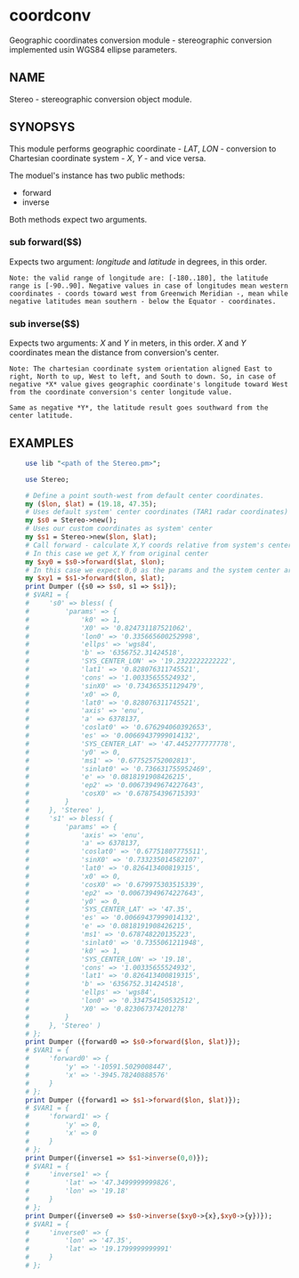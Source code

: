 # coordconv

Geographic coordinates conversion module - stereographic conversion implemented usin WGS84 ellipse parameters.

## NAME

Stereo - stereographic conversion object module.

## SYNOPSYS

This module performs geographic coordinate - *LAT*, *LON* - conversion to Chartesian coordinate system - *X*, *Y* - and vice versa.

The moduel's instance has two public methods:
    
- forward
- inverse

Both methods expect two arguments.


### sub forward($$)

Expects two argument: *longitude* and *latitude* in degrees, in this order.
    
    Note: the valid range of longitude are: [-180..180], the latitude range is [-90..90]. Negative values in case of longitudes mean western coordinates - coords toward west from Greenwich Meridian -, mean while negative latitudes mean southern - below the Equator - coordinates.

### sub inverse($$)

Expects two arguments: *X* and *Y* in meters, in this order. *X* and *Y* coordinates mean the distance from conversion's center.

    Note: The chartesian coordinate system orientation aligned East to right, North to up, West to left, and South to down. So, in case of negative *X* value gives geographic coordinate's longitude toward West from the coordinate conversion's center longitude value.

    Same as negative *Y*, the latitude result goes southward from the center latitude.

## EXAMPLES

```perl
    use lib "<path of the Stereo.pm>";

    use Stereo;

    # Define a point south-west from default center coordinates.
    my ($lon, $lat) = (19.18, 47.35);
    # Uses default system' center coordinates (TAR1 radar coordinates)
    my $s0 = Stereo->new();
    # Uses our custom coordinates as system' center
    my $s1 = Stereo->new($lon, $lat);
    # Call forward - calculate X,Y coords relative from system's center
    # In this case we get X,Y from original center
    my $xy0 = $s0->forward($lat, $lon);
    # In this case we expect 0,0 as the params and the system center are same
    my $xy1 = $s1->forward($lon, $lat);
    print Dumper ({s0 => $s0, s1 => $s1});
    # $VAR1 = {
    #     's0' => bless( {
    #         'params' => {
    #             'k0' => 1,
    #             'X0' => '0.824731187521062',
    #             'lon0' => '0.335665600252998',
    #             'ellps' => 'wgs84',
    #             'b' => '6356752.31424518',
    #             'SYS_CENTER_LON' => '19.2322222222222',
    #             'lat1' => '0.828076311745521',
    #             'cons' => '1.00335655524932',
    #             'sinX0' => '0.734365351129479',
    #             'x0' => 0,
    #             'lat0' => '0.828076311745521',
    #             'axis' => 'enu',
    #             'a' => 6378137,
    #             'coslat0' => '0.676294060392653',
    #             'es' => '0.00669437999014132',
    #             'SYS_CENTER_LAT' => '47.4452777777778',
    #             'y0' => 0,
    #             'ms1' => '0.677525752002813',
    #             'sinlat0' => '0.736631755952469',
    #             'e' => '0.0818191908426215',
    #             'ep2' => '0.00673949674227643',
    #             'cosX0' => '0.678754396715393'
    #         }
    #     }, 'Stereo' ),
    #     's1' => bless( {
    #         'params' => {
    #             'axis' => 'enu',
    #             'a' => 6378137,
    #             'coslat0' => '0.67751807775511',
    #             'sinX0' => '0.733235014582107',
    #             'lat0' => '0.826413400819315',
    #             'x0' => 0,
    #             'cosX0' => '0.679975303515339',
    #             'ep2' => '0.00673949674227643',
    #             'y0' => 0,
    #             'SYS_CENTER_LAT' => '47.35',
    #             'es' => '0.00669437999014132',
    #             'e' => '0.0818191908426215',
    #             'ms1' => '0.678748220135223',
    #             'sinlat0' => '0.7355061211948',
    #             'k0' => 1,
    #             'SYS_CENTER_LON' => '19.18',
    #             'cons' => '1.00335655524932',
    #             'lat1' => '0.826413400819315',
    #             'b' => '6356752.31424518',
    #             'ellps' => 'wgs84',
    #             'lon0' => '0.334754150532512',
    #             'X0' => '0.823067374201278'
    #         }
    #     }, 'Stereo' )
    # };
    print Dumper ({forward0 => $s0->forward($lon, $lat)});
    # $VAR1 = {
    #     'forward0' => {
    #         'y' => '-10591.5029008447',
    #         'x' => '-3945.78240888576'
    #     }
    # };
    print Dumper ({forward1 => $s1->forward($lon, $lat)});
    # $VAR1 = {
    #     'forward1' => {
    #         'y' => 0,
    #         'x' => 0
    #     }
    # };
    print Dumper({inverse1 => $s1->inverse(0,0)});
    # $VAR1 = {
    #     'inverse1' => {
    #         'lat' => '47.3499999999826',
    #         'lon' => '19.18'
    #     }
    # };
    print Dumper({inverse0 => $s0->inverse($xy0->{x},$xy0->{y})});
    # $VAR1 = {
    #     'inverse0' => {
    #         'lon' => '47.35',
    #         'lat' => '19.1799999999991'
    #     }
    # };
```

